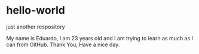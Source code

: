 # hello-world
just another respository

My name is Eduardo, I am 23 years old and I am trying to learn as much as I can from GitHub. Thank You, Have a nice day.
